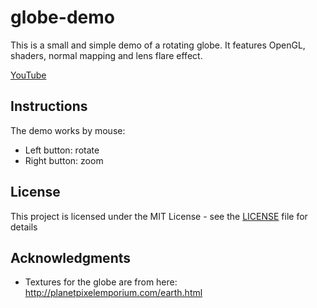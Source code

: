 # globe-demo

This is a small and simple demo of a rotating globe. It features OpenGL, shaders, normal mapping and lens flare effect.

[YouTube](https://www.youtube.com/watch?v=dWgZW0dnMk0)

## Instructions

The demo works by mouse:
* Left button: rotate
* Right button: zoom

## License

This project is licensed under the MIT License - see the [LICENSE](LICENSE) file for details

## Acknowledgments

* Textures for the globe are from here: http://planetpixelemporium.com/earth.html
